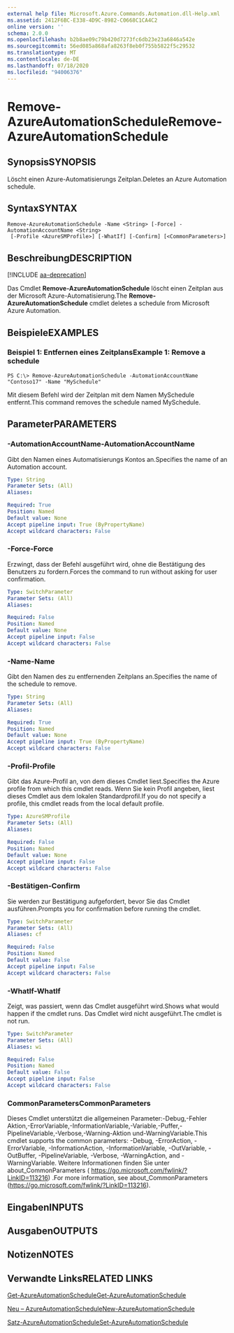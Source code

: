 ```yaml
---
external help file: Microsoft.Azure.Commands.Automation.dll-Help.xml
ms.assetid: 2412F6BC-E338-4D9C-8982-C0668C1CA4C2
online version: ''
schema: 2.0.0
ms.openlocfilehash: b2b8ae09c79b420d7273fc6db23e23a6846a542e
ms.sourcegitcommit: 56ed085a868afa8263f8eb0f755b5822f5c29532
ms.translationtype: MT
ms.contentlocale: de-DE
ms.lasthandoff: 07/18/2020
ms.locfileid: "94006376"
---
```

# <span data-ttu-id="a887b-101">Remove-AzureAutomationSchedule</span><span class="sxs-lookup"><span data-stu-id="a887b-101">Remove-AzureAutomationSchedule</span></span>

## <span data-ttu-id="a887b-102">Synopsis</span><span class="sxs-lookup"><span data-stu-id="a887b-102">SYNOPSIS</span></span>

<span data-ttu-id="a887b-103">Löscht einen Azure-Automatisierungs Zeitplan.</span><span class="sxs-lookup"><span data-stu-id="a887b-103">Deletes an Azure Automation schedule.</span></span>

## <span data-ttu-id="a887b-104">Syntax</span><span class="sxs-lookup"><span data-stu-id="a887b-104">SYNTAX</span></span>

```
Remove-AzureAutomationSchedule -Name <String> [-Force] -AutomationAccountName <String>
 [-Profile <AzureSMProfile>] [-WhatIf] [-Confirm] [<CommonParameters>]
```

## <span data-ttu-id="a887b-105">Beschreibung</span><span class="sxs-lookup"><span data-stu-id="a887b-105">DESCRIPTION</span></span>

[!INCLUDE [aa-deprecation](../include/aa-deprecation.md)]

<span data-ttu-id="a887b-106">Das Cmdlet **Remove-AzureAutomationSchedule** löscht einen Zeitplan aus der Microsoft Azure-Automatisierung.</span><span class="sxs-lookup"><span data-stu-id="a887b-106">The **Remove-AzureAutomationSchedule** cmdlet deletes a schedule from Microsoft Azure Automation.</span></span>

## <span data-ttu-id="a887b-107">Beispiele</span><span class="sxs-lookup"><span data-stu-id="a887b-107">EXAMPLES</span></span>

### <span data-ttu-id="a887b-108">Beispiel 1: Entfernen eines Zeitplans</span><span class="sxs-lookup"><span data-stu-id="a887b-108">Example 1: Remove a schedule</span></span>
```
PS C:\> Remove-AzureAutomationSchedule -AutomationAccountName "Contoso17" -Name "MySchedule"
```

<span data-ttu-id="a887b-109">Mit diesem Befehl wird der Zeitplan mit dem Namen MySchedule entfernt.</span><span class="sxs-lookup"><span data-stu-id="a887b-109">This command removes the schedule named MySchedule.</span></span>

## <span data-ttu-id="a887b-110">Parameter</span><span class="sxs-lookup"><span data-stu-id="a887b-110">PARAMETERS</span></span>

### <span data-ttu-id="a887b-111">-AutomationAccountName</span><span class="sxs-lookup"><span data-stu-id="a887b-111">-AutomationAccountName</span></span>
<span data-ttu-id="a887b-112">Gibt den Namen eines Automatisierungs Kontos an.</span><span class="sxs-lookup"><span data-stu-id="a887b-112">Specifies the name of an Automation account.</span></span>

```yaml
Type: String
Parameter Sets: (All)
Aliases: 

Required: True
Position: Named
Default value: None
Accept pipeline input: True (ByPropertyName)
Accept wildcard characters: False
```

### <span data-ttu-id="a887b-113">-Force</span><span class="sxs-lookup"><span data-stu-id="a887b-113">-Force</span></span>
<span data-ttu-id="a887b-114">Erzwingt, dass der Befehl ausgeführt wird, ohne die Bestätigung des Benutzers zu fordern.</span><span class="sxs-lookup"><span data-stu-id="a887b-114">Forces the command to run without asking for user confirmation.</span></span>

```yaml
Type: SwitchParameter
Parameter Sets: (All)
Aliases: 

Required: False
Position: Named
Default value: None
Accept pipeline input: False
Accept wildcard characters: False
```

### <span data-ttu-id="a887b-115">-Name</span><span class="sxs-lookup"><span data-stu-id="a887b-115">-Name</span></span>
<span data-ttu-id="a887b-116">Gibt den Namen des zu entfernenden Zeitplans an.</span><span class="sxs-lookup"><span data-stu-id="a887b-116">Specifies the name of the schedule to remove.</span></span>

```yaml
Type: String
Parameter Sets: (All)
Aliases: 

Required: True
Position: Named
Default value: None
Accept pipeline input: True (ByPropertyName)
Accept wildcard characters: False
```

### <span data-ttu-id="a887b-117">-Profil</span><span class="sxs-lookup"><span data-stu-id="a887b-117">-Profile</span></span>
<span data-ttu-id="a887b-118">Gibt das Azure-Profil an, von dem dieses Cmdlet liest.</span><span class="sxs-lookup"><span data-stu-id="a887b-118">Specifies the Azure profile from which this cmdlet reads.</span></span>
<span data-ttu-id="a887b-119">Wenn Sie kein Profil angeben, liest dieses Cmdlet aus dem lokalen Standardprofil.</span><span class="sxs-lookup"><span data-stu-id="a887b-119">If you do not specify a profile, this cmdlet reads from the local default profile.</span></span>

```yaml
Type: AzureSMProfile
Parameter Sets: (All)
Aliases: 

Required: False
Position: Named
Default value: None
Accept pipeline input: False
Accept wildcard characters: False
```

### <span data-ttu-id="a887b-120">-Bestätigen</span><span class="sxs-lookup"><span data-stu-id="a887b-120">-Confirm</span></span>
<span data-ttu-id="a887b-121">Sie werden zur Bestätigung aufgefordert, bevor Sie das Cmdlet ausführen.</span><span class="sxs-lookup"><span data-stu-id="a887b-121">Prompts you for confirmation before running the cmdlet.</span></span>

```yaml
Type: SwitchParameter
Parameter Sets: (All)
Aliases: cf

Required: False
Position: Named
Default value: False
Accept pipeline input: False
Accept wildcard characters: False
```

### <span data-ttu-id="a887b-122">-WhatIf</span><span class="sxs-lookup"><span data-stu-id="a887b-122">-WhatIf</span></span>
<span data-ttu-id="a887b-123">Zeigt, was passiert, wenn das Cmdlet ausgeführt wird.</span><span class="sxs-lookup"><span data-stu-id="a887b-123">Shows what would happen if the cmdlet runs.</span></span>
<span data-ttu-id="a887b-124">Das Cmdlet wird nicht ausgeführt.</span><span class="sxs-lookup"><span data-stu-id="a887b-124">The cmdlet is not run.</span></span>

```yaml
Type: SwitchParameter
Parameter Sets: (All)
Aliases: wi

Required: False
Position: Named
Default value: False
Accept pipeline input: False
Accept wildcard characters: False
```

### <span data-ttu-id="a887b-125">CommonParameters</span><span class="sxs-lookup"><span data-stu-id="a887b-125">CommonParameters</span></span>
<span data-ttu-id="a887b-126">Dieses Cmdlet unterstützt die allgemeinen Parameter:-Debug,-Fehler Aktion,-ErrorVariable,-InformationVariable,-Variable,-Puffer,-PipelineVariable,-Verbose,-Warning-Aktion und-WarningVariable.</span><span class="sxs-lookup"><span data-stu-id="a887b-126">This cmdlet supports the common parameters: -Debug, -ErrorAction, -ErrorVariable, -InformationAction, -InformationVariable, -OutVariable, -OutBuffer, -PipelineVariable, -Verbose, -WarningAction, and -WarningVariable.</span></span> <span data-ttu-id="a887b-127">Weitere Informationen finden Sie unter about_CommonParameters ( https://go.microsoft.com/fwlink/?LinkID=113216) .</span><span class="sxs-lookup"><span data-stu-id="a887b-127">For more information, see about_CommonParameters (https://go.microsoft.com/fwlink/?LinkID=113216).</span></span>

## <span data-ttu-id="a887b-128">Eingaben</span><span class="sxs-lookup"><span data-stu-id="a887b-128">INPUTS</span></span>

## <span data-ttu-id="a887b-129">Ausgaben</span><span class="sxs-lookup"><span data-stu-id="a887b-129">OUTPUTS</span></span>

## <span data-ttu-id="a887b-130">Notizen</span><span class="sxs-lookup"><span data-stu-id="a887b-130">NOTES</span></span>

## <span data-ttu-id="a887b-131">Verwandte Links</span><span class="sxs-lookup"><span data-stu-id="a887b-131">RELATED LINKS</span></span>

[<span data-ttu-id="a887b-132">Get-AzureAutomationSchedule</span><span class="sxs-lookup"><span data-stu-id="a887b-132">Get-AzureAutomationSchedule</span></span>](./Get-AzureAutomationSchedule.md)

[<span data-ttu-id="a887b-133">Neu – AzureAutomationSchedule</span><span class="sxs-lookup"><span data-stu-id="a887b-133">New-AzureAutomationSchedule</span></span>](./New-AzureAutomationSchedule.md)

[<span data-ttu-id="a887b-134">Satz-AzureAutomationSchedule</span><span class="sxs-lookup"><span data-stu-id="a887b-134">Set-AzureAutomationSchedule</span></span>](./Set-AzureAutomationSchedule.md)



